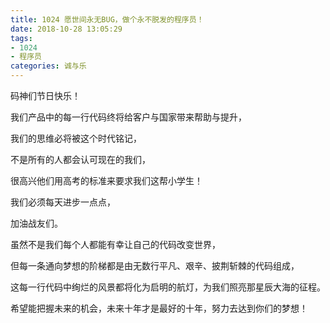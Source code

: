 ```yaml
---
title: 1024 愿世间永无BUG，做个永不脱发的程序员！
date: 2018-10-28 13:05:29
tags:
- 1024
- 程序员
categories: 诚与乐
---
```

码神们节日快乐！

我们产品中的每一行代码终将给客户与国家带来帮助与提升，

我们的思维必将被这个时代铭记，

不是所有的人都会认可现在的我们，

很高兴他们用高考的标准来要求我们这帮小学生！

我们必须每天进步一点点，

加油战友们。

虽然不是我们每个人都能有幸让自己的代码改变世界，

但每一条通向梦想的阶梯都是由无数行平凡、艰辛、披荆斩棘的代码组成，

这每一行代码中绚烂的风景都将化为启明的航灯，为我们照亮那星辰大海的征程。

希望能把握未来的机会，未来十年才是最好的十年，努力去达到你们的梦想！
